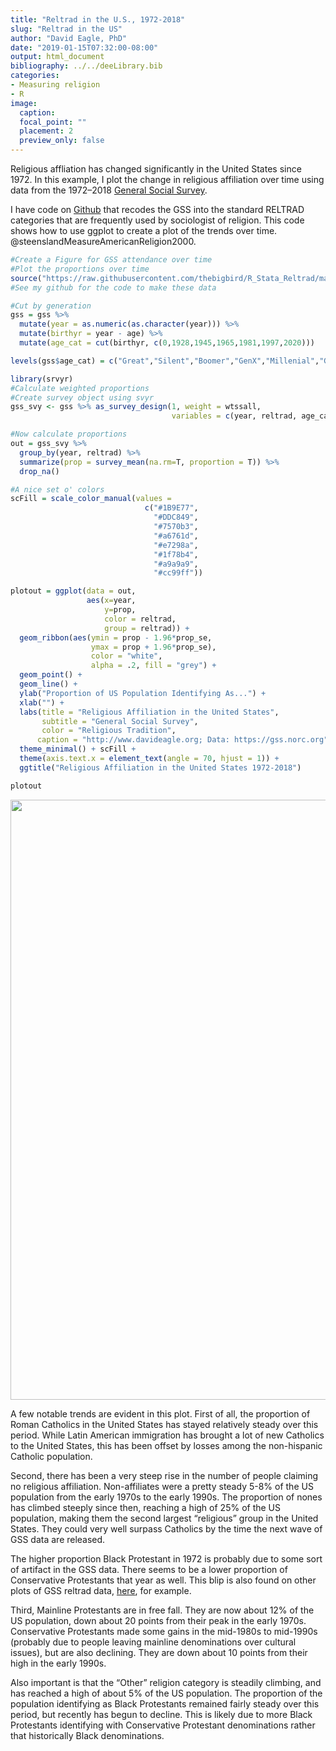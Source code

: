 ```yaml
---
title: "Reltrad in the U.S., 1972-2018"
slug: "Reltrad in the US"
author: "David Eagle, PhD"
date: "2019-01-15T07:32:00-08:00"
output: html_document
bibliography: ../../deeLibrary.bib
categories:
- Measuring religion
- R
image:
  caption: 
  focal_point: ""
  placement: 2
  preview_only: false
---
```


Religious affliation has changed significantly in the United States since 1972. In this example, I plot the change in religious affiliation over time using data from the 1972–2018 [General Social Survey](https://gss.norc.org/get-the-data).

I have code on [Github](https://github.com/thebigbird/reltrad) that recodes the GSS into the standard RELTRAD categories that are frequently used by sociologist of religion. This code shows how to use ggplot to create a plot of the trends over time. @steenslandMeasureAmericanReligion2000.

``` r
#Create a Figure for GSS attendance over time
#Plot the proportions over time
source("https://raw.githubusercontent.com/thebigbird/R_Stata_Reltrad/master/ReltradGSS.R")
#See my github for the code to make these data

#Cut by generation
gss = gss %>% 
  mutate(year = as.numeric(as.character(year))) %>%
  mutate(birthyr = year - age) %>%
  mutate(age_cat = cut(birthyr, c(0,1928,1945,1965,1981,1997,2020)))

levels(gss$age_cat) = c("Great","Silent","Boomer","GenX","Millenial","GenZ")

library(srvyr)
#Calculate weighted proportions
#Create survey object using svyr
gss_svy <- gss %>% as_survey_design(1, weight = wtssall,
                                    variables = c(year, reltrad, age_cat))

#Now calculate proportions
out = gss_svy %>% 
  group_by(year, reltrad) %>%
  summarize(prop = survey_mean(na.rm=T, proportion = T)) %>%
  drop_na()

#A nice set o' colors
scFill = scale_color_manual(values = 
                              c("#1B9E77", 
                                "#DDC849",
                                "#7570b3", 
                                "#a6761d",
                                "#e7298a",
                                "#1f78b4",
                                "#a9a9a9",
                                "#cc99ff"))

plotout = ggplot(data = out, 
                 aes(x=year, 
                     y=prop,
                     color = reltrad,
                     group = reltrad)) +
  geom_ribbon(aes(ymin = prop - 1.96*prop_se,
                  ymax = prop + 1.96*prop_se),
                  color = "white",
                  alpha = .2, fill = "grey") +
  geom_point() +
  geom_line() +
  ylab("Proportion of US Population Identifying As...") +
  xlab("") +
  labs(title = "Religious Affiliation in the United States",
       subtitle = "General Social Survey",
       color = "Religious Tradition",
      caption = "http://www.davideagle.org; Data: https://gss.norc.org") +
  theme_minimal() + scFill +
  theme(axis.text.x = element_text(angle = 70, hjust = 1)) +
  ggtitle("Religious Affiliation in the United States 1972-2018")

plotout
```

<img src="{{< blogdown/postref >}}index.en_files/figure-html/unnamed-chunk-1-1.png" width="960" />

A few notable trends are evident in this plot. First of all, the proportion of Roman Catholics in the United States has stayed relatively steady over this period. While Latin American immigration has brought a lot of new Catholics to the United States, this has been offset by losses among the non-hispanic Catholic population.

Second, there has been a very steep rise in the number of people claiming no religious affiliation. Non-affiliates were a pretty steady 5-8% of the US population from the early 1970s to the early 1990s. The proportion of nones has climbed steeply since then, reaching a high of 25% of the US population, making them the second largest “religious” group in the United States. They could very well surpass Catholics by the time the next wave of GSS data are released.

The higher proportion Black Protestant in 1972 is probably due to some sort of artifact in the GSS data. There seems to be a lower proportion of Conservative Protestants that year as well. This blip is also found on other plots of GSS reltrad data, [here](https://thesocietypages.org/ccf/2014/07/09/religious-change/fig-2-religious-change/), for example.

Third, Mainline Protestants are in free fall. They are now about 12% of the US population, down about 20 points from their peak in the early 1970s. Conservative Protestants made some gains in the mid-1980s to mid-1990s (probably due to people leaving mainline denominations over cultural issues), but are also declining. They are down about 10 points from their high in the early 1990s.

Also important is that the “Other” religion category is steadily climbing, and has reached a high of about 5% of the US population. The proportion of the population identifying as Black Protestants remained fairly steady over this period, but recently has begun to decline. This is likely due to more Black Protestants identifying with Conservative Protestant denominations rather that historically Black denominations.

